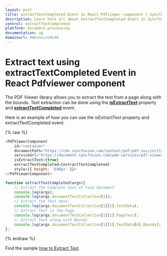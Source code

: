 ```yaml
---
layout: post
title: extractTextCompleted Event in React Pdfviewer component | Syncfusion
description: Learn here all about extractTextCompleted Event in Syncfusion React Pdfviewer component of Syncfusion Essential JS 2 and more.
control: extractTextCompleted
platform: document-processing
documentation: ug
domainurl: ##DomainURL##
---
```


# Extract text using extractTextCompleted Event in React Pdfviewer component

The PDF Viewer library allows you to extract the text from a page along with the bounds. Text extraction can be done using the [**isExtractText**](https://ej2.syncfusion.com/react/documentation/api/pdfviewer/#isextracttext) property and [**extractTextCompleted**](https://ej2.syncfusion.com/react/documentation/api/pdfviewer/#extracttextcompleted) event.

Here is an example of how you can use the isExtractText property and extractTextCompleted event:

{% raw %}

```javascript
<PdfViewerComponent
    id="container"
    documentPath="https://cdn.syncfusion.com/content/pdf/pdf-succinctly.pdf"
    serviceUrl="https://document.syncfusion.com/web-services/pdf-viewer/api/pdfviewer/"
    isExtractText={true}
    extractTextCompleted={extractTextCompleted}
    style={{ height: '640px' }}>
</PdfViewerComponent>

function extractTextCompleted(args){
    // Extract the Complete text of load document
    console.log(args);
    console.log(args.documentTextCollection[1]);
    // Extract the Text data.
    console.log(args.documentTextCollection[1][1].TextData);
    // Extract Text in the Page.
    console.log(args.documentTextCollection[1][1].PageText);
    // Extract Text along with Bounds
    console.log(args.documentTextCollection[1][1].TextData[0].Bounds);
};
```
{% endraw %}

Find the sample [how to Extract Text](https://stackblitz.com/edit/react-ijmx6c?file=src%2Findex.js)
